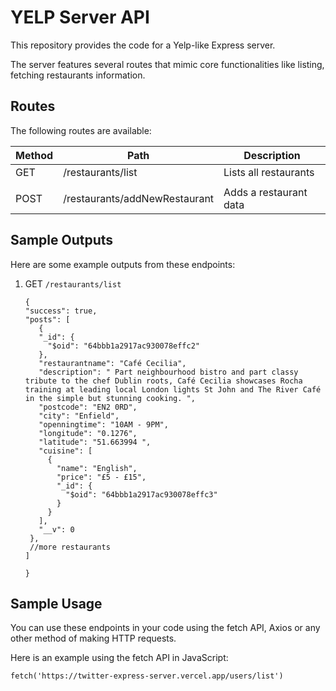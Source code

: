 # YELP Server API

This repository provides the code for a Yelp-like Express server.

The server features several routes that mimic core functionalities like listing, fetching restaurants information.

## Routes

The following routes are available:

| Method | Path                          | Description                                 |
| ------ | ----------------------------- | ------------------------------------------- |
| GET    | /restaurants/list             | Lists all restaurants                       |
|        |                                                                             |
| POST   | /restaurants/addNewRestaurant | Adds a restaurant data                      |


## Sample Outputs

Here are some example outputs from these endpoints:

1. GET `/restaurants/list`

   ```
   {
   "success": true,
   "posts": [
      {
      "_id": {
        "$oid": "64bbb1a2917ac930078effc2"
      },
      "restaurantname": "Café Cecilia",
      "description": " Part neighbourhood bistro and part classy tribute to the chef Dublin roots, Café Cecilia showcases Rocha training at leading local London lights St John and The River Café in the simple but stunning cooking. ",
      "postcode": "EN2 0RD",
      "city": "Enfield",
      "openningtime": "10AM - 9PM",
      "longitude": "0.1276",
      "latitude": "51.663994 ",
      "cuisine": [
        {
          "name": "English",
          "price": "£5 - £15",
          "_id": {
            "$oid": "64bbb1a2917ac930078effc3"
          }
        }
      ],
      "__v": 0
    },
    //more restaurants
   ]
    
   }
   ```



## Sample Usage

You can use these endpoints in your code using the fetch API, Axios or any other method of making HTTP requests.

Here is an example using the fetch API in JavaScript:

`fetch('https://twitter-express-server.vercel.app/users/list')`

